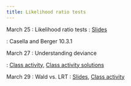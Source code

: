 ```yaml
---
title: Likelihood ratio tests
---
```


March 25
: Likelihood ratio tests
  : [Slides](https://sta711-s24.github.io/slides/lecture_26.pdf)

: Casella and Berger 10.3.1
  
March 27
: Understanding deviance

  : [Class activity](https://sta711-s24.github.io/class_activities/ca_lecture_27.html), [Class activity solutions](https://sta711-s24.github.io/class_activities/ca_lecture_27_solutions.html)

March 29
: Wald vs. LRT
  : [Slides](https://sta711-s24.github.io/slides/lecture_28.pdf), [Class activity](https://sta711-s24.github.io/class_activities/ca_lecture_28.html)